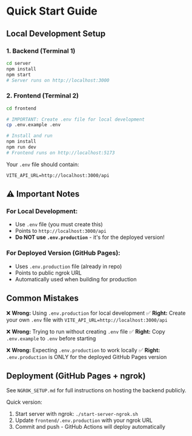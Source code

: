 # Quick Start Guide

## Local Development Setup

### 1. Backend (Terminal 1)
```bash
cd server
npm install
npm start
# Server runs on http://localhost:3000
```

### 2. Frontend (Terminal 2)
```bash
cd frontend

# IMPORTANT: Create .env file for local development
cp .env.example .env

# Install and run
npm install
npm run dev
# Frontend runs on http://localhost:5173
```

Your `.env` file should contain:
```
VITE_API_URL=http://localhost:3000/api
```

## ⚠️ Important Notes

### For Local Development:
- Use `.env` file (you must create this)
- Points to `http://localhost:3000/api`
- **Do NOT use `.env.production`** - it's for the deployed version!

### For Deployed Version (GitHub Pages):
- Uses `.env.production` file (already in repo)
- Points to public ngrok URL
- Automatically used when building for production

## Common Mistakes

❌ **Wrong:** Using `.env.production` for local development
✅ **Right:** Create your own `.env` file with `VITE_API_URL=http://localhost:3000/api`

❌ **Wrong:** Trying to run without creating `.env` file
✅ **Right:** Copy `.env.example` to `.env` before starting

❌ **Wrong:** Expecting `.env.production` to work locally
✅ **Right:** `.env.production` is ONLY for the deployed GitHub Pages version

## Deployment (GitHub Pages + ngrok)

See `NGROK_SETUP.md` for full instructions on hosting the backend publicly.

Quick version:
1. Start server with ngrok: `./start-server-ngrok.sh`
2. Update `frontend/.env.production` with your ngrok URL
3. Commit and push - GitHub Actions will deploy automatically
